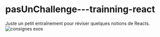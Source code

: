 # pasUnChallenge---trainning-react
Juste un petit entraînement pour réviser quelques notions de Reacts.
![consignes exos](https://github.com/Gabrielle-SAVARY/MonpasUnChallenge---trainning-react/assets/109412199/5dd3b5a2-4138-4c80-903b-e95cf5d5e934)
